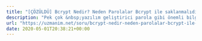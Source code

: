 ```yaml
---
title: "[ÇÖZÜLDÜ] Bcrypt Nedir? Neden Parolalar Bcrypt ile saklanmalıdır?"
description: "Pek çok &nbsp;yazılım geliştirici parola gibi önemli bilgileri şifreleyerek, karıştırarak saklar. Bu &nbsp;karıştırma işlemi sırasında&nbsp;&nbsp;MD5, SHA1, SHA"
url: "https://uzmanim.net/soru/bcrypt-nedir-neden-parolalar-bcrypt-ile-saklanmalidir/469"
date: 2020-05-01T20:38:21+00:00
---
```

